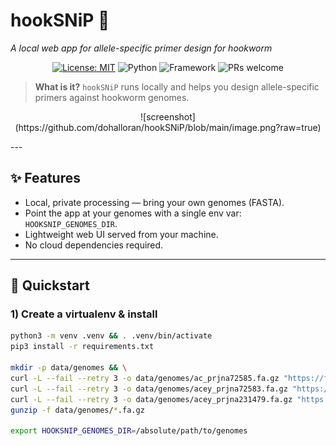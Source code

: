 # hookSNiP 🧬  
_A local web app for allele-specific primer design for hookworm_

<p align="center">
  <a href="#license"><img alt="License: MIT" src="https://img.shields.io/badge/License-MIT-blue.svg"></a>
  <img alt="Python" src="https://img.shields.io/badge/Python-3.x-informational">
  <img alt="Framework" src="https://img.shields.io/badge/FastAPI-server-brightgreen">
  <img alt="PRs welcome" src="https://img.shields.io/badge/PRs-welcome-success">
</p>

> **What is it?** `hookSNiP` runs locally and helps you design allele-specific primers against hookworm genomes.

<p align="center">
  <!-- Replace with a real screenshot or GIF -->
  ![screenshot](https://github.com/dohalloran/hookSNiP/blob/main/image.png?raw=true) 
</p>
---

## ✨ Features
- Local, private processing — bring your own genomes (FASTA).
- Point the app at your genomes with a single env var: `HOOKSNIP_GENOMES_DIR`.
- Lightweight web UI served from your machine.
- No cloud dependencies required.

---

## 🚀 Quickstart

### 1) Create a virtualenv & install
```bash
python3 -m venv .venv && . .venv/bin/activate
pip3 install -r requirements.txt

mkdir -p data/genomes && \
curl -L --fail --retry 3 -o data/genomes/ac_prjna72585.fa.gz "https://ftp.ebi.ac.uk/pub/databases/wormbase/parasite/releases/WBPS19/species/ancylostoma_caninum/PRJNA72585/ancylostoma_caninum.PRJNA72585.WBPS19.genomic.fa.gz" && \
curl -L --fail --retry 3 -o data/genomes/acey_prjna72583.fa.gz "https://ftp.ebi.ac.uk/pub/databases/wormbase/parasite/releases/WBPS19/species/ancylostoma_ceylanicum/PRJNA72583/ancylostoma_ceylanicum.PRJNA72583.WBPS19.genomic.fa.gz" && \
curl -L --fail --retry 3 -o data/genomes/acey_prjna231479.fa.gz "https://ftp.ebi.ac.uk/pub/databases/wormbase/parasite/releases/WBPS19/species/ancylostoma_ceylanicum/PRJNA231479/ancylostoma_ceylanicum.PRJNA231479.WBPS19.genomic.fa.gz" && \
gunzip -f data/genomes/*.fa.gz

export HOOKSNIP_GENOMES_DIR=/absolute/path/to/genomes

